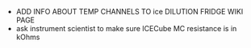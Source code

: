 - ADD INFO ABOUT TEMP CHANNELS TO ice DILUTION FRIDGE WIKI PAGE
- ask instrument scientist to make sure ICECube MC resistance is in kOhms